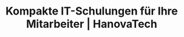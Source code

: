 ---
title: Kompakte IT-Schulungen für Ihre Mitarbeiter | HanovaTech
description: ✅ Wir sind Ihr moderner IT-Dienstleister aus Hannover. Wir bieten Ihnen verschiedene Dienstleistungen und Produkte für die Digitalisierung Ihres Unternehmens. Erfahren Sie mehr über uns und unsere Leistungen!

heroSection:
  title: IT-Schulungen für Ihre Mitarbeiter
  description: Wir vermitteln IT-Verständnis für nicht technische Mitarbeiter in technischen Unternehmen
  buttons:
    primary:
      label: Schreiben Sie uns
      href: /schulungen/kontakt
    secondary:
      label: Zu unseren Kursen
      href: "#courses"
  images:
    one:
      src: /content/schulungen/git.png
      alt: Git Logo
    two:
      src: /content/schulungen/linux.png
      alt: Linux Logo
    three:
      src: /content/schulungen/bash.svg
      alt: Bash Logo
    four:
      src: /content/schulungen/excel.png
      alt: Excel Logo
    five:
      src: /content/schulungen/aws.webp
      alt: AWS Logo

courseSection:
  title: Unsere Schulungen
  heading: Selbstständig IT-Probleme lösen
  description: Mit unseren modularen Kompakt-Schulungen, vermitteln wir Ihnen das nötige Wissen, um technische Herausforderungen selbstständig zu meistern.

teamSection:
  heading: Unser Dozenzenteam
  description: Unsere Dozenten verfügen über langjährige Erfahrung in der IT-Branche und sind Experten auf ihrem Gebiet.
  members:
    - name: "Henry Akmann"
      position: "Dozent"
      description: "Unser Experte für Linux und Open Source"
      image: "/content/team/henry.jpg"
      email: h.akmann@hanovatech.de
      linkedin: https://www.linkedin.com/in/hakmann/
    - name: Hashem Mahmoud
      position: Dozent
      description: Unser super Dozent
      image: "/content/team/hashem.jpg"
      email: h.mahmoud@hanovatech.de
      linkedin: https://www.linkedin.com/in/hashem-mahmoud/
---